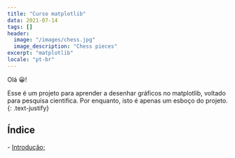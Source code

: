 ```yaml
---
title: "Curso matplotlib"
data: 2021-07-14
tags: []
header:
  image: "/images/chess.jpg"
  image_description: "Chess pieces"
excerpt: "matplotlib"
locale: "pt-br"
---
```


Olá 😀!

Esse é um projeto para aprender a desenhar gráficos no matplotlib, voltado para pesquisa cientifica. Por enquanto, isto é apenas um esboço do projeto.
{: .text-justify}

<h2>Índice</h2>
- <a href="#introducao">Introdução;</a>
